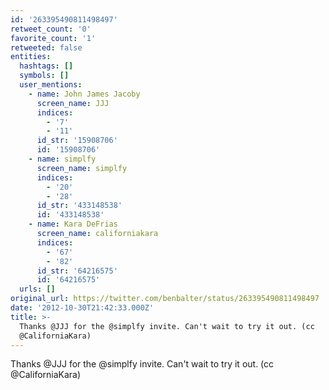 ```yaml
---
id: '263395490811498497'
retweet_count: '0'
favorite_count: '1'
retweeted: false
entities:
  hashtags: []
  symbols: []
  user_mentions:
    - name: John James Jacoby
      screen_name: JJJ
      indices:
        - '7'
        - '11'
      id_str: '15908706'
      id: '15908706'
    - name: simplfy
      screen_name: simplfy
      indices:
        - '20'
        - '28'
      id_str: '433148538'
      id: '433148538'
    - name: Kara DeFrias
      screen_name: californiakara
      indices:
        - '67'
        - '82'
      id_str: '64216575'
      id: '64216575'
  urls: []
original_url: https://twitter.com/benbalter/status/263395490811498497
date: '2012-10-30T21:42:33.000Z'
title: >-
  Thanks @JJJ for the @simplfy invite. Can't wait to try it out. (cc
  @CaliforniaKara)
---
```


Thanks @JJJ for the @simplfy invite. Can't wait to try it out. (cc @CaliforniaKara)